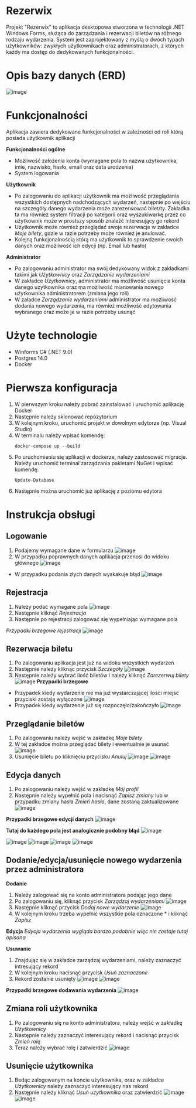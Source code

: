 # Rezerwix
Projekt "Rezerwix" to aplikacja desktopowa stworzona w technologii .NET Windows Forms, służąca do zarządzania i rezerwacji biletów na różnego rodzaju wydarzenia. System jest zaprojektowany z myślą o dwóch typach użytkowników: zwykłych użytkownikach oraz administratorach, z których każdy ma dostęp do dedykowanych funkcjonalności.

# Opis bazy danych (ERD)
![image](https://github.com/user-attachments/assets/254e37b3-bc14-46d5-a54f-ca9f9b6473ae)

# Funkcjonalności
Aplikacja zawiera dedykowane funkcjonalności w zależności od roli którą posiada użytkownik aplikacji

**Funkcjonalności ogólne**
- Możliwość założenia konta (wymagane pola to nazwa użytkownika, imie, nazwisko, hasło, email oraz data urodzenia)
- System logowania
  
**Użytkownik**
- Po zalogowaniu do aplikacji użytkownik ma możliwość przeglądania wszystkich dostępnych nadchodzących wydarzeń, następnie po wejściu na szczegóły danego wydarzenia może zarezerwować bilet/ty. Zakładka ta
  ma również system filtracji po kategorii oraz wyszukiwarkę przez co użytkownik może w prostszy sposób znaleźć interesujący go rekord
- Użytkownik może również przeglądać swoje rezerwacje w zakładce *Moje bilety*, gdzie w razie potrzeby może również je anulować.
- Kolejną funkcjonalnością którą ma użytkownik to sprawdzenie swoich danych oraz możliwość ich edycji (np. Email lub hasło)

**Administrator**
- Po zalogowaniu administrator ma swój dedykowany widok z zakładkami takimi jak *Użytkownicy* oraz *Zarządzanie wydarzeniami*
- W zakładce *Użytkownicy*, administrator ma możliwość usunięcia konta danego użytkownika oraz ma możliwość mianowania nowego użytkownika administratorem (zmiana jego roli)
- W załadce *Zarządzanie wydarzeniami* administrator ma możliwość dodania nowego wydarzenia, ma również możliwość edytowania wybranego oraz może je w razie potrzeby usunąć

# Użyte technologie
- Winforms C# (.NET 9.0)
- Postgres 14.0
- Docker

# Pierwsza konfiguracja
1. W pierwszym kroku należy pobrać zainstalować i uruchomić aplikację Docker
2. Następnie należy sklonować repozytorium
3. W kolejnym kroku, uruchomić projekt w dowolnym edytorze (np. Visual Studio)
4. W terminalu należy wpisać komendę:
   ```
   docker-compose up --build
   ```
5. Po uruchomieniu się aplikacji w dockerze, należy zastosować migracje. Należy uruchomić terminal zarządzania pakietami NuGet i wpisać komendę:
   ```
   Update-Database
   ```
6. Następnie można uruchomić już aplikację z poziomu edytora

# Instrukcja obsługi
## Logowanie
1. Podajemy wymagane dane w formularzu
  ![image](https://github.com/user-attachments/assets/d5ec7cc3-e885-4c80-983a-856a2ea64109)
2. W przypadku poprawnych danych aplikacja przenosi do widoku głównego
  ![image](https://github.com/user-attachments/assets/ee1e2d6a-3d2d-4a61-91d7-e3c600c8e364)
- W przypadku podania złych danych wyskakuje błąd
  ![image](https://github.com/user-attachments/assets/5cc6c985-b70d-4ab5-99de-d6459e6e954b)

## Rejestracja
1. Należy podać wymagane pola
  ![image](https://github.com/user-attachments/assets/152eb223-620b-47e2-829c-f4670db42523)
3. Następnie kliknąć *Rejestracja*
4. Następnie po rejestracji zalogować się wypełniając wymagane pola

*Przypadki brzegowe rejestracji*
![image](https://github.com/user-attachments/assets/6562f0a9-ebcf-4e21-ab4b-47fe496665b2)

   
## Rezerwacja biletu
1. Po zalogowaniu aplikacja jest już na widoku wszystkich wydarzeń
2. Następnie należy kliknąc przycisk *Szczegóły*
  ![image](https://github.com/user-attachments/assets/76213a63-3829-4138-a765-f18ee2b03726)
3. Następnie należy wybrać ilość biletów i należy kliknąć *Zarezerwuj bilety*
  ![image](https://github.com/user-attachments/assets/d705349b-4685-4183-a607-e6d146fb5a78)
**Przypadki brzegowe**
- Przypadek kiedy wydarzenie nie ma już wystarczającej ilości miejsc przyciski zostają wyłączone
  ![image](https://github.com/user-attachments/assets/f7d98fcc-24bc-4ea8-a095-377b53ef7bd2)
- Przypadek kiedy wydarzenie już się rozpoczęło/zakończyło
  ![image](https://github.com/user-attachments/assets/7839e0f1-7f24-4654-a3f1-6f78be826ed3)

## Przeglądanie biletów
1. Po zalogowaniu należy wejść w zakładkę *Moje bilety*
2. W tej zakładce można przeglądać bilety i ewentualnie je usunać
   ![image](https://github.com/user-attachments/assets/89bb28e6-0ab9-4188-ae48-36fa25a3c208)
3. Usunięcie biletu po kliknięciu przycisku *Anuluj*
   ![image](https://github.com/user-attachments/assets/9f929150-f82b-41f8-88b4-f042a95da925)
   ![image](https://github.com/user-attachments/assets/27c80076-21ff-42ca-808e-cce77499b90a)

## Edycja danych
1. Po zalogowaniu należy wejść w zakładkę *Mój profil*
2. Następnie należy wypełnić pola i nacisnąć *Zapisz zmiany* lub w przypadku zmiany hasła *Zmień hasło*, dane zostaną zaktualizowane
   ![image](https://github.com/user-attachments/assets/5c7bef3a-f508-4f8b-8915-f24e2a0f2055)

**Przypadki brzegowe edycji danych**
![image](https://github.com/user-attachments/assets/3cf4ac41-8bde-4193-ba49-93a579ec3e54)

**Tutaj do każdego pola jest analogicznie podobny błąd**
![image](https://github.com/user-attachments/assets/d0614ff5-89b3-4186-90c8-e4a8893fd880)


![image](https://github.com/user-attachments/assets/b6ad38d6-ae0d-42e2-99f1-2b7e4b2b147b)
![image](https://github.com/user-attachments/assets/9893bef3-6db7-431f-9489-0c0f6e8f4432)
![image](https://github.com/user-attachments/assets/112b6e81-2565-42fe-909b-8bddba7a6fa2)
![image](https://github.com/user-attachments/assets/5ecbcaa7-a865-47b1-abb5-3ce50ab58012)

## Dodanie/edycja/usunięcie nowego wydarzenia przez administratora
**Dodanie**
1. Należy zalogować się na konto administratora podając jego dane
2. Po zalogowaniu się, kliknąć przycisk *Zarządzaj wydarzeniami*
  ![image](https://github.com/user-attachments/assets/96ae24ff-9dde-4c2c-b967-42b4cfa8d6c8)
3. Następnie kliknąć przycisk *Dodaj nowe wydarzenie*
   ![image](https://github.com/user-attachments/assets/2d68b41a-fcf7-4b12-8d0e-8f82f83cc5d3)
4. W kolejnym kroku trzeba wypełnić wszystkie pola oznaczone * i kliknąć *Zapisz*

**Edycja**
*Edycja wydarzenia wygląda bardzo podobnie więc nie zostaje tutaj opisana*

**Usuwanie**
1. Znajdując się w zakładce zarządzaj wydarzeniami, należy zaznaczyć intresujący rekord
2. W kolejnym kroku nacisnąć przycisk *Usuń zaznaczone*
3. Rekord zostanie usunięty
   ![image](https://github.com/user-attachments/assets/ee6f7f3d-ed4f-444f-ad44-718b9330b14a)
   ![image](https://github.com/user-attachments/assets/023a446c-b2e3-483a-be8b-f7d54418fd9c)

**Przypadki brzegowe dodawania wydarzenia**
![image](https://github.com/user-attachments/assets/531c3049-524b-49e2-a489-96039b2e0d0e)

## Zmiana roli użytkownika
1. Po zalogowaniu się na konto administratora, należy wejść w zakładkę *Użytkownicy*
2. Następnie należy zaznaczyć interesujący rekord i nacisnąć przycisk *Zmień rolę*
3. Teraz należy wybrać rolę i zatwierdzić
![image](https://github.com/user-attachments/assets/596d138a-1104-4fe2-b57d-be5b18f630a3)

## Usunięcie użytkownika
1. Bedąc zalogowanym na koncie użytkownika, oraz w zakładce *Użytkownicy* należy zaznaczyć interesujący nas rekord
2. Następnie należy kliknąć *Usuń użytkownika* oraz zatwierdzić
![image](https://github.com/user-attachments/assets/a7ea1381-1eb1-4567-89af-5d41cde3afa2)
![image](https://github.com/user-attachments/assets/491c40f2-4c6c-434e-9b86-78f40424aab8)







   




  


  

